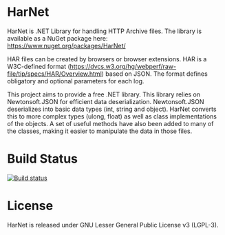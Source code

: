 HarNet
======

HarNet is .NET Library for handling HTTP Archive files. The library is available as a NuGet package here: https://www.nuget.org/packages/HarNet/

HAR files can be created by browsers or browser extensions. HAR is a W3C-defined format (https://dvcs.w3.org/hg/webperf/raw-file/tip/specs/HAR/Overview.html) based on JSON. The format defines obligatory and optional parameters for each log.

This project aims to provide a free .NET library. This library relies on Newtonsoft.JSON for efficient data deserialization. Newtonsoft.JSON deserializes into basic data types (int, string and object). HarNet converts this to more complex types (ulong, float) as well as class implementations of the objects. A set of useful methods have also been added to many of the classes, making it easier to manipulate the data in those files.

Build Status
============

[![Build status](https://ci.appveyor.com/api/projects/status/dva0af0v986vj28a/branch/master?svg=true)](https://ci.appveyor.com/project/acastaner/harnet/branch/master)

License
=======

HarNet is released under GNU Lesser General Public License v3 (LGPL-3).
